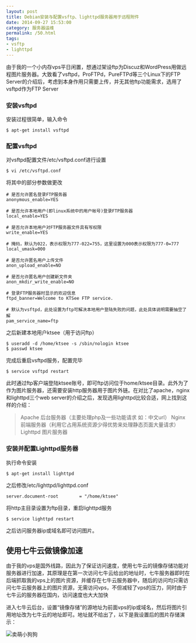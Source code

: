 ```yaml
---
layout: post
title: Debian安装与配置vsftp、lighttpd服务器用于远程附件
date: 2014-09-27 15:53:00
category: 服务器运维
permalink: /50.html
tags:
- vsftp
- lighttpd
---
```


<!--markdown-->由于我的一个小内存vps平日闲置，想通过架设ftp为Discuz和WordPress用做远程图片服务器。大致看了vsftpd，ProFTPd，PureFTPd等三个Linux下的FTP Server的介绍后，考虑到本身作用只需要上传，并无其他ftp功能需求，选用了vsftpd作为FTP Server

### 安装vsftpd

安装过程很简单，输入命令

    $ apt-get install vsftpd
    

### 配置vsftpd

对vsftpd配置文件/etc/vsftpd.conf进行设置

    $ vi /etc/vsftpd.conf
    

将其中的部分参数做更改

    # 是否允许匿名登录FTP服务器
    anonymous_enable=YES
    
    # 是否允许本地用户(即linux系统中的用户帐号)登录FTP服务器
    local_enable=YES
    
    # 是否允许本地用户对FTP服务器文件具有写权限
    write_enable=YES 
    
    # 掩码，默认为022，表示权限为777-022=755，这里设置为000表示权限为777-0=777
    local_umask=000
    
    # 是否允许匿名用户上传文件
    anon_upload_enable=NO
    
    # 是否允许匿名用户创建新文件夹
    anon_mkdir_write_enable=NO 
    
    # 登录FTP服务器时显示的欢迎信息
    ftpd_banner=Welcome to KTSee FTP service.
    
    # 默认为vsftpd，此处设置为ftp可解决本地用户登陆失败的问题，此处具体说明需要抽空了解
    pam_service_name=ftp
    

之后新建本地用户ktsee（用于访问ftp）

    $ useradd -d /home/ktsee -s /sbin/nologin ktsee
    $ passwd ktsee
    

完成后重启vsftpd服务，配置完毕

    $ service vsftpd restart
    

此时通过ftp客户端登陆ktsee账号，即可ftp访问位于home/ktsee目录。此外为了作为图片服务器，还需要安装http服务器用于图片外链。在对比了apache，nginx和lighttpd三个web server的介绍之后，发现选用lighttpd比较合适，网上找到这样的介绍：

> Apache 后台服务器（主要处理php及一些功能请求 如：中文url） Nginx 前端服务器（利用它占用系统资源少得优势来处理静态页面大量请求） Lighttpd 图片服务器

### 安装并配置Lighttpd服务器

执行命令安装

    $ apt-get install lighttpd
    

之后修改/etc/lighttpd/lighttpd.conf

    server.document-root        = "/home/ktsee"
    

将http主目录设置为ftp目录，重启lighttpd服务

    $ service lighttpd restart
    

之后访问服务器ip或域名即可访问图片。

## 使用七牛云做镜像加速

由于我的vps是国外线路，因此为了保证访问速度，使用七牛云的镜像存储功能对服务器进行加速，其原理是在第一次访问七牛云给出的地址时，七牛服务器即时在后端抓取我的vps上的图片资源，并缓存在七牛云服务器中，随后的访问均只需访问七牛云服务器上的图片资源，无需访问vps，不但减轻了vps的压力，同时由于七牛云的服务器在国内，访问速度也大大加快

进入七牛云后台，设置“镜像存储”的源地址为前面vps的ip或域名，然后将图片引用地址改为七牛云的地址即可。地址就不给出了，以下是我设置后的图片存储演示：

![卖萌小狗狗][1]

 [1]: https://static.ktsee.com/s1/2016/07/20160722110853453.jpg